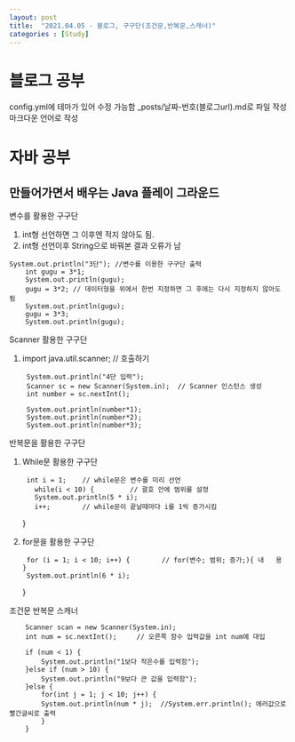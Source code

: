 ```yaml
---
layout: post
title:  "2021.04.05 - 블로그, 구구단(조건문,반복문,스캐너)"
categories : [Study]
---
```



# 블로그 공부
  config.yml에 테마가 있어 수정 가능함
  _posts/날짜-번호(블로그url).md로 파일 작성
  마크다운 언어로 작성  
  
  
# 자바 공부
  ## 만들어가면서 배우는 Java 플레이 그라운드
  변수를 활용한 구구단
  1. int형 선언하면 그 이후엔 적지 않아도 됨.
  2. int형 선언이후 String으로 바꿔본 결과 오류가 남
  
    System.out.println("3단"); //변수를 이용한 구구단 출력
		int gugu = 3*1;
		System.out.println(gugu);
		gugu = 3*2; // 데이터형을 위에서 한번 지정하면 그 후에는 다시 지정하지 않아도 됨
		System.out.println(gugu);
		gugu = 3*3;
		System.out.println(gugu);

  Scanner 활용한 구구단
  1. import java.util.scanner; // 호출하기
  
  
          System.out.println("4단 입력");
          Scanner sc = new Scanner(System.in);  // Scanner 인스턴스 생성
          int number = sc.nextInt();  

          System.out.println(number*1);
          System.out.println(number*2);
          System.out.println(number*3);

          
  반복문을 활용한 구구단
  1. While문 활용한 구구단

          int i = 1;	// while문은 변수를 미리 선언
	      	while(i < 10) {			// 괄호 안에 범위를 설정
	  	    System.out.println(5 * i);
	      	i++;		// while문이 끝날때마다 i를 1씩 증가시킴
	  	}
  2. for문을 활용한 구구단

          for (i = 1; i < 10; i++) {		// for(변수; 범위; 증가;){ 내   용 }
          System.out.println(6 * i);
		}
    
   조건문 반복문 스캐너
		
		Scanner scan = new Scanner(System.in);
		int num = sc.nextInt();		// 오른쪽 함수 입력값을 int num에 대입
		
		if (num < 1) {
			System.out.println("1보다 작은수를 입력함");
		}else if (num > 10) {
			System.out.println("9보다 큰 값을 입력함");
		}else {
			for(int j = 1; j < 10; j++) {
			System.out.println(num * j);  //System.err.println(); 에러값으로 빨간글씨로 출력
			}
		}
